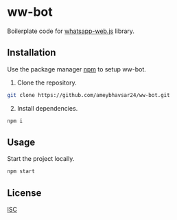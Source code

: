 # ww-bot

Boilerplate code for [whatsapp-web.js](https://github.com/pedroslopez/whatsapp-web.js) library.

## Installation

Use the package manager [npm](https://www.npmjs.com/) to setup ww-bot.

1. Clone the repository.
```bash
git clone https://github.com/ameybhavsar24/ww-bot.git
```

2. Install dependencies.
```bash
npm i
```

## Usage
Start the project locally.
```bash
npm start
```

## License
[ISC](https://choosealicense.com/licenses/isc/)